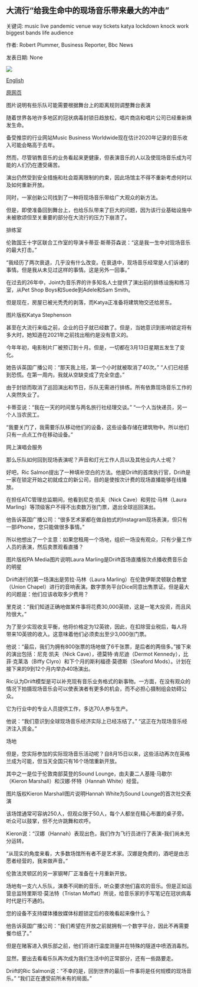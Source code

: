 ## 大流行“给我生命中的现场音乐带来最大的冲击”

关键词: music live pandemic venue way tickets katya lockdown knock work biggest bands life audience

作者: Robert Plummer, Business Reporter, Bbc News

发表日期: None

![](https://ichef.bbci.co.uk/news/1024/branded_news/11D3/production/_114036540_guitars_bbc.jpg)

[English](Pandemic%20%27biggest%20knock%20to%20live%20music%20in%20my%20life%27.md)

[原网页](https://www.bbc.com/news/business-53846576)

图片说明有些乐队可能需要根据舞台上的距离规则调整舞台表演

随着世界各地许多地区的冠状病毒封锁日趋放松，唱片商店和唱片公司已经重新焕发生命。

备受推崇的行业网站Music Business Worldwide现在估计2020年记录的音乐收入可能会略高于去年。

然而，尽管销售音乐的业务看起来更健康，但表演音乐的人以及使现场音乐成为可能的人们仍在遭受痛苦。

演出仍然受到安全措施和社会距离限制的约束，因此场馆主不得不重新考虑何时以及如何重新开放。

同时，一家创新公司找到了一种将现场音乐带给广大观众的新方法。

但是，即使准备回到舞台上，也给乐队带来了巨大的问题，因为该行业基础设施中未被歌颂但至关重要的部分在大流行的压力下崩溃了。

排练室

伦敦国王十字区联合工作室的导演卡蒂亚·斯蒂芬森说：“这是我一生中对现场音乐的最大打击。”

“我经历了两次衰退，几乎没有什么改变。在衰退中，现场音乐经常是人们诉诸的事情。但是我从未见过这样的事情。这是另外一回事。”

在过去的26年中，Joint为音乐界的许多知名人士提供了演出前的排练设施和练习室，从Pet Shop Boys和Suede到Adele和Sam Smith。

但是现在，房屋已被光秃秃的剥落，而Katya正准备将建筑物交还给房东。

图片版权Katya Stephenson

甚至在大流行来临之前，企业的日子就已经数了。但是，当她意识到影响锁定将有多大时，她知道在2021年之前找出租约是没有意义的。

今年年初，电影制片厂被预订到十月。但是，一切都在3月13日星期五发生了变化。

她告诉英国广播公司：“那天我上班，第一个小时就被取消了40次。” “人们已经感到恐慌。在第一周内，我就从空缺变成了完全空虚。”

由于封锁而取消了巡回演出和节日，乐队无需进行排练。所有依靠现场音乐工作的人突然失业了。

卡蒂亚说：“我在一天的时间里与两名旅行社经理交谈。” “一个人当快递员，另一个人当农民工。

“我要关门了，我需要乐队移动他们的设备，这些设备存储在建筑物中。所以他们只有一点点工作在移动设备。”

网上演唱会服务

那么乐队如何回到现场表演呢？声音和灯光工作人员以及其他业内人士呢？

好吧，Ric Salmon提出了一种填补空白的方法。他是Driift的首席执行官，Driift是一家在锁定开始之初就成立的新公司，目的是使按次计费的现场直播能够在线播放。

在担任ATC管理总监期间，他看到尼克·凯夫（Nick Cave）和劳拉·马林（Laura Marling）等顶级客户不得不出卖数万张门票，退出全球巡回演出。

他告诉英国广播公司：“很多艺术家都在做自拍式的Instagram现场表演，但只有一部iPhone，您只能做很多事情。”

所以他想出了一个主意：如果您租用一个场地，组织一场没有观众，只有少量工作人员的表演，然后卖票观看直播？

图片版权PA Media图片说明Laura Marling是Driift首场直播按次点播收费音乐会的明星

Driift进行的第一场演出是劳拉·马林（Laura Marling）在伦敦伊斯灵顿联合教堂（Union Chapel）进行的音响表演。数字票务平台Dice同意出售票证。但是最大的问题是：他们应该收取多少费用？

里克说：“我们知道正确地做某件事将花费30,000英镑，这是一笔大投资，而且风险很大。”

为了至少实现收支平衡，他将价格定为12英镑，因此，在扣除营业税后，每人将带来10英镑的收入。这意味着他们必须卖出至少3,000张门票。

他说：“最后，我们为拥有800张票的场地做了6千张票，是后者的两倍多。”接下来的演出包括：尼克·凯夫（Nick Cave），德莫特·肯尼迪（Dermot Kennedy），比菲·克莱洛（Biffy Clyro）和下个月的斯利福德·莫德斯（Sleaford Mods）。计划在接下来的9到12个月内举办40场演出。

Ric认为Driift模型是可以补充现有音乐业务格式的新事物。一方面，在没有观众的情况下拍摄现场音乐会可以使表演者有更多的机会，而不必担心摄制组会妨碍公众。

它为行业中的专业人员提供工作，多达70人参与生产。

他说：“我们意识到全球现场音乐经济实际上已经冻结了。” “这正在为现场音乐经济注入资金。”

场地

但是，您实际参加的实际现场音乐活动呢？自8月15日以来，这些活动再次在英格兰成为可能，但当天全国只有16个场馆重新开放。

其中之一是位于伦敦南部莫登的Sound Lounge，由夫妻二人基隆·马歇尔（Kieron Marshall）和汉娜·怀特（Hannah White）经营。

图片版权Kieron Marshall图片说明Hannah White为Sound Lounge的首次社交表演

该场馆通常可容纳250人，但观众限于50人，每个人都坐在精心布置的桌子旁。听众可以鼓掌，但不允许跳舞和欢呼。

Kieron说：“汉娜（Hannah）表现出色，我们作为飞行员进行了表演-我们尚未充分运转。

“从现实的角度来看，大多数场馆所有者不是艺术家。汉娜是免费的，酒吧是由志愿者经营的，我来做声音。”

伦敦法灵顿区的另一家钢琴厂正准备在十月重新开放。

场地有一支六人乐队，演奏不间断的音乐，听众要求他们喜欢的音乐。但是正如运营总监特里斯坦·莫法特（Tristan Moffat）所说，给音乐家的手写笔记在冠状病毒时代是行不通的。

您的设备不支持媒体播放媒体标题锁定后的夜晚看起来像什么？

他告诉英国广播公司：“我们希望在开放之前就拥有一个数字平台，因此不再需要餐巾纸了。”

但是在赌客进入俱乐部之前，他们将进行温度测量并在特殊的隧道中喷洒消毒剂。

显然，要出去看看乐队再次成为我们生活中的正常部分，还有一些路要走。

Driift的Ric Salmon说：“不幸的是，回到世界的最后一件事将是任何规模的现场音乐。” “我们正在遭受前所未有的局面。”
